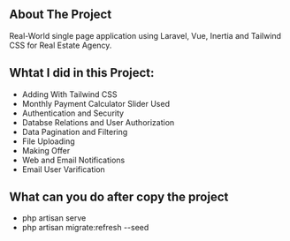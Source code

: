 ## About The Project

Real-World single page application using Laravel, Vue, Inertia and Tailwind CSS for Real Estate Agency.

## Whtat I did in this Project:

- Adding With Tailwind CSS
- Monthly Payment Calculator Slider Used
- Authentication and Security
- Databse Relations and User Authorization
- Data Pagination and Filtering
- File Uploading
- Making Offer
- Web and Email Notifications
- Email User Varification


## What can you do after copy the project

- php artisan serve
- php artisan migrate:refresh --seed